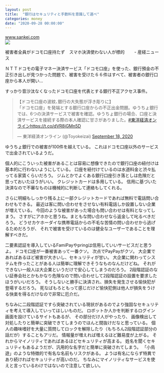```yaml
---
layout: post
title:  "銀行はセキュリティと手数料を意識して選べ"
categories: money
date: "2020-09-28 00:00:00"
---
```



<div class="card">
  <a href="https://www.sankei.com/economy/news/200910/ecn2009100029-n1.html"></a>
  <div class="card__header">
    <a href="https://www.sankei.com/economy/news/200910/ecn2009100029-n1.html">www.sankei.com</a>
  </div>
  <div class="card__image">
    <img src="https://www.sankei.com/images/news/200910/ecn2009100029-p1.jpg">
  </div>
  <div class="card__title">
    <p>被害者全員がドコモ口座持たず　スマホ決済使わない人が標的　　 - 産経ニュース</p>
  </div>
  <div class="card__description">
    <p>ＮＴＴドコモの電子マネー決済サービス「ドコモ口座」を使った、銀行預金の不正引き出しが見つかった問題で、被害を受けた６６件はすべて、被害者の銀行口座から本人が開い…</p>
  </div>
</div>


すっかり音沙汰なくなったドコモ口座を代表とする銀行不正アクセス事件。

<blockquote class="twitter-tweet tw-align-center"><p lang="ja" dir="ltr">【ドコモ口座の波紋､銀行の大失態が浮き彫りに】<br>「ドコモ口座」を発端とする銀行口座からの不正出金問題。ゆうちょ銀行では、6つの決済サービスで被害を確認。ゆうちょ銀行の場合、口座と決済サービスを接続する際の本人確認に甘さがありました。<a href="https://twitter.com/hashtag/%E6%9D%B1%E6%B4%8B%E7%B5%8C%E6%B8%88%E3%82%AA%E3%83%B3%E3%83%A9%E3%82%A4%E3%83%B3?src=hash&amp;ref_src=twsrc%5Etfw">#東洋経済オンライン</a><a href="https://t.co/dVR8jGMn5D">https://t.co/dVR8jGMn5D</a></p>&mdash; 東洋経済オンライン (@Toyokeizai) <a href="https://twitter.com/Toyokeizai/status/1306776507646312448?ref_src=twsrc%5Etfw">September 18, 2020</a></blockquote> <script async src="https://platform.twitter.com/widgets.js" charset="utf-8"></script>

ゆうちょ銀行での被害が100件を越えている。
これはドコモ口座以外のサービスで出金されているようだ。

個人的にこういった被害があることは容易に想像できたので銀行口座の紐付けは基本的に行わないようにしている。
口座を紐付けているのは水道料金と渋々払ってる家賃くらいだろう。
ジムとかでよくある銀行口座引き落としは危険だと思っておいたほうがいい。
クレジットカードは多用している。
信用に基づいた決済なので不審なものは機械的に判断して連絡もしてくれる。

さらに明細もしっかり残る上に一部クレジットカードであれば無料で電話問い合わせもできる。
最近は客に問い合わせをさせない有料電話しか設置しない企業が増えている。
今回のような被害があった場合も問い合わせは有料となってしまう。
さすがにアホかと思うね。まともな問い合わせなら返金して叱るべきだろう。
どうせカケホーダイな携帯電話からの不毛な苦情の問い合わせから逃げるためだろうが、
それで被害を受けているのは健全なユーザーであることを理解すべきだ。

二要素認証を導入しているFamiPayやpringは信用していいサービスだと思うよ。
ドコモ口座が一番被害あって一番クソ。
次点でPayPayがクソ。
大企業であればあるほど被害が大きいし、セキュリティが甘い。
大企業に関わってシステムを作ったことがある人は簡単に理解できそうなものなんだけどね。
それができない一般人は大企業というだけで安心してしまうのだろう。
2段階認証のない証券会社とかもかなり危険なので問い合わせして2段階認証の設置を要求したほうがいいだろう。
そうしないと勝手に決済され、損失を発生させる愉快犯が登場するだろう。
死なばもろともって感じだけど愉快犯側は他人が損失をうける快楽を得るだけなので非常に厄介だ。

ちなみに二段階認証ですら突破されている現状があるのでより強固なセキュリティを考えて導入していってほしいものだ。
ロボットか人かを判断するログイン画面を設けているサイトもあるが、
その部分だけ人がやったり、
画像検出して対処したりと簡単に突破できてしまうのでほんと間抜けだなと思っている。
個人の趣味嗜好を大量に質問してロックを解除したり（もちろん2段階認証部分の話だが）することもアリだ。
情報量が増えれば増えるほど難易度が上がる。
それからマイノリティであればあるほどセキュリティが高まる。
姓名を聞くセキュリティもあるようだが、汎用的な名字だと簡単に突破されてしまう。
「小鳥遊」のような特徴的で有名な名前もリスクがある。
ようは有名にならず特異であり続ければセキュリティが高いのだ。
ちなみにマイノリティなサービスを使えと言っているわけではないので注意して欲しい。
